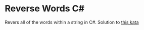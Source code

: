 # Reverse Words C#
Revers all of the words within a string in C#. Solution to [this kata](https://www.codewars.com/kata/51c8991dee245d7ddf00000e/csharp)
